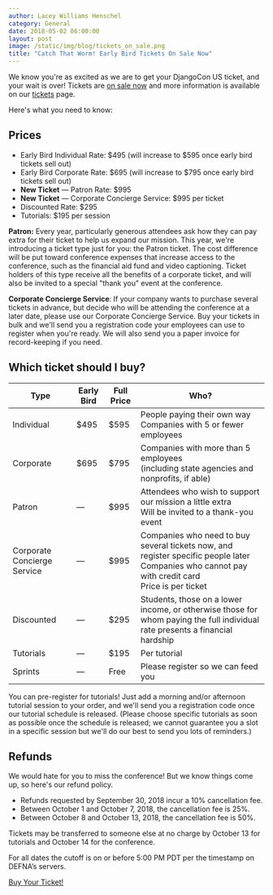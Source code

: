 ```yaml
---
author: Lacey Williams Henschel
category: General
date: 2018-05-02 06:00:00
layout: post
image: /static/img/blog/tickets_on_sale.png
title: "Catch That Worm! Early Bird Tickets On Sale Now"
---
```

We know you're as excited as we are to get your DjangoCon US ticket, and your wait is over! Tickets are [on sale now]({{site.ticket_link}}) and more information is available on our [tickets](/tickets/) page.

Here's what you need to know:

## Prices

- Early Bird Individual Rate: $495 (will increase to $595 once early bird tickets sell out)
- Early Bird Corporate Rate: $695 (will increase to $795 once early bird tickets sell out)
- **New Ticket** &mdash; Patron Rate: $995
- **New Ticket** &mdash; Corporate Concierge Service: $995 per ticket
- Discounted Rate: $295
- Tutorials: $195 per session

**Patron:** Every year, particularly generous attendees ask how they can pay extra for their ticket to help us expand our mission. This year, we're introducing a ticket type just for you: the Patron ticket. The cost difference will be put toward conference expenses that increase access to the conference, such as the financial aid fund and video captioning. Ticket holders of this type receive all the benefits of a corporate ticket, and will also be invited to a special "thank you" event at the conference.

**Corporate Concierge Service**: If your company wants to purchase several tickets in advance, but decide who will be attending the conference at a later date, please use our Corporate Concierge Service. Buy your tickets in bulk and we'll send you a registration code your employees can use to register when you're ready. We will also send you a paper invoice for record-keeping if you need.

## Which ticket should I buy?

<table>
     <thead>
      <tr>
       <th>Type</th>
       <th>Early Bird</th>
       <th>Full Price</th>
       <th>Who?</th>
      </tr>
     </thead>
     <tbody>
      <tr>
       <td>Individual</td>
       <td>$495</td>
       <td>$595</td>
       <td><div>People paying their own way</div><div>Companies with 5 or fewer employees</div></td>
      </tr>
      <tr>
       <td>Corporate</td>
       <td>$695</td>
       <td>$795</td>
       <td><div>Companies with more than 5 employees</div><div>(including state agencies and nonprofits, if able)</div></td>
      </tr>
      <tr>
       <td>Patron</td>
       <td>&mdash;</td>
       <td>$995</td>
       <td><div>Attendees who wish to support our mission a little extra</div><div>Will be invited to a thank-you event</div></td>
      </tr>
      <tr>
       <td>Corporate Concierge Service</td>
       <td>&mdash;</td>
       <td>$995</td>
       <td><div>Companies who need to buy several tickets now, and register specific people later</div><div>Companies who cannot pay with credit card</div><div>Price is per ticket</div></td>
      </tr>
      <tr>
       <td>Discounted</td>
       <td>&mdash;</td>
       <td>$295</td>
       <td>Students, those on a lower income, or otherwise those for whom paying the full individual rate presents a financial hardship</td>
      </tr>
      <tr>
       <td>Tutorials</td>
       <td>&mdash;</td>
       <td>$195</td>
       <td>Per tutorial</td>
      </tr>
      <tr>
       <td>Sprints</td>
       <td>&mdash;</td>
       <td>Free</td>
       <td>Please register so we can feed you</td>
      </tr>
     </tbody>
   </table>

You can pre-register for tutorials! Just add a morning and/or afternoon tutorial session to your order, and we'll send you a registration code once our tutorial schedule is released. (Please choose specific tutorials as soon as possible once the schedule is released; we cannot guarantee you a slot in a specific session but we'll do our best to send you lots of reminders.)

## Refunds

We would hate for you to miss the conference! But we know things come up, so here's our refund policy.

- Refunds requested by September 30, 2018 incur a 10% cancellation fee.
- Between October 1 and October 7, 2018, the cancellation fee is 25%.
- Between October 8 and October 13, 2018, the cancellation fee is 50%.

Tickets may be transferred to someone else at no charge by October 13 for tutorials and October 14 for the conference.

For all dates the cutoff is on or before 5:00 PM PDT per the timestamp on DEFNA’s servers.

<div class="row column">
    <div class="medium-5 medium-centered column">
        <div class="button-group expanded">
            <a class="button hollow" href="{{ site.ticket_link }}">Buy Your Ticket!</a>
        </div>
    </div>
</div>
